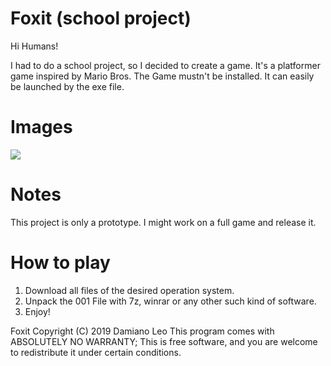 # Foxit (school project)

Hi Humans!

I had to do a school project, so I decided to create a game. It's a platformer game inspired by Mario Bros.
The Game mustn't be installed. It can easily be launched by the exe file.
# Images
<img src="https://github.com/s1lentp4nther/Foxit-prototype/blob/master/Images/game.png" align="center"></img>
# Notes
This project is only a prototype. I might work on a full game and release it.
# How to play
1. Download all files of the desired operation system.
2. Unpack the 001 File with 7z, winrar or any other such kind of software.
3. Enjoy!

 Foxit  Copyright (C) 2019  Damiano Leo
    This program comes with ABSOLUTELY NO WARRANTY;
    This is free software, and you are welcome to redistribute it
    under certain conditions.

